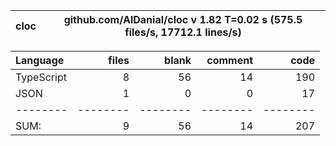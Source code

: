 
cloc|github.com/AlDanial/cloc v 1.82  T=0.02 s (575.5 files/s, 17712.1 lines/s)
--- | ---

Language|files|blank|comment|code
:-------|-------:|-------:|-------:|-------:
TypeScript|8|56|14|190
JSON|1|0|0|17
--------|--------|--------|--------|--------
SUM:|9|56|14|207
